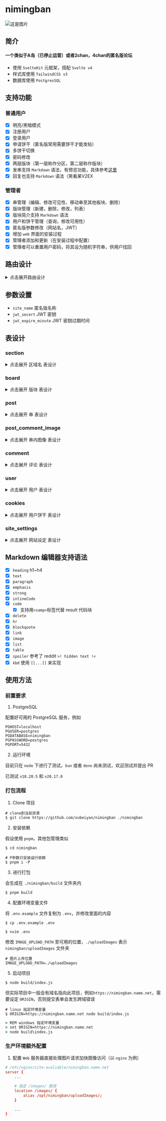 # nimingban

![这是图片](/images/screenshot.png '界面')

## 简介

#### 一个类似于A岛（已停止运营）或者2chan，4chan的匿名版论坛

- 使用 `SvelteKit` 元框架，搭配 `Svelte v4`
- 样式库使用 `TailwindCSS v3`
- 数据库使用 `PostgresSQL`

## 支持功能

### 普通用户

- [x] 明亮/黑暗模式
- [x] 注册用户
- [x] 登录用户
- [x] 申请饼干（匿名版常用需要饼干才能发帖）
- [x] 多饼干切换
- [x] 密码修改
- [x] 两层版块（第一层称作分区，第二层称作版块）
- [x] 发串支持 `Markdown` 语法，有预览功能，具体参考[这里](#markdown-编辑器支持语法)
- [x] 回复也支持 `Markdown` 语法（笑看某V2EX

### 管理者

- [x] 串管理（编辑、修改可见性、移动串至其他板块、删除）
- [x] 版块管理（新建，删除，修改，列表）
- [x] 版块简介支持 `Markdown` 语法
- [x] 用户和饼干管理（查询，修改可用性）
- [x] 匿名版参数修改（网站名，JWT）
- [x] 增加 `web` 界面的安装过程
- [x] 管理者添加和更新（在安装过程中配置）
- [x] 管理者可以重置用户密码，将其设为随机字符串，供用户找回

## 路由设计

<details>
<summary>点击展开路由设计</summary>

| 功能                             | 路径（和请求方法）                      | 携带参数 |
| -------------------------------- | --------------------------------------- | -------- |
| 主页                             | GET /                                   |          |
| 某个版                           | GET /board/{board_url}                  |          |
| （管理）编辑某串或评论           | POST /board/editPostOrComment/{post_id} |          |
| 获取某个版的串                   | GET /board/getPosts/{board_url}         |          |
| 发送串                           | POST /board/sendPost/{board_url}        |          |
| 发送回复串                       | POST /board/sendComment/{post_id}       |          |
| 获取某串回复                     | GET /comment/{post_id}                  |          |
| 获取某串最新回复                 | GET /comment/latest/{post_id}           |          |
| 获取单独某条回复                 | GET /comment/single/{comment_id}        |          |
| 查看某串                         | GET /post/{post_id}                     |          |
| 登录                             | POST /login                             |          |
| （管理）添加版块                 | POST /manage/addBoard                   |          |
| （管理）添加分区                 | POST /manage/addSection                 |          |
| （管理）编辑串状态               | POST /manage/editPostStatus/{id}        |          |
| （管理）获取版块列表             | GET /manage/getBoardList/{id}           |          |
| （管理）获取分区列表             | GET /manage/getSectionList              |          |
| （管理）获取网站设置             | GET /manage/getSettingList              |          |
| （管理）移动串                   | POST /manage/movePost                   |          |
| （管理）获取完整版块列表         | GET /manage/movePost/getFullBoardList   |          |
| （管理）删除版块                 | GET /manage/removeBoard/{id}            |          |
| （管理）删除评论                 | GET /manage/removeComment/{id}          |          |
| （管理）删除串                   | GET /manage/removePost/{id}             |          |
| （管理）删除分区                 | GET /manage/removeSection/{id}          |          |
| （管理）将用户变更为重置密码状态 | POST /manage/resetPassword              |          |
| （管理）搜索用户或饼干           | POST /manage/searchCookies              |          |
| （管理）搜索用户详细信息         | POST /manage/searchUser                 |          |
| （管理）切换用户或饼干状态       | POST /manage/toggleUserStatus           |          |
| （管理）更新版块                 | POST /manage/updateBoard                |          |
| （管理）更新分区                 | POST /manage/updateSection              |          |
| （管理）更新网站设置             | POST /manage/updateSetting              |          |
| 注册                             | POST /register                          |          |
| 获取饼干                         | GET /user/getNewCookies                 |          |
| 刷新JWT                          | POST /user/refreshJWT                   |          |
| 修改密码                         | POST /user/updatePassword               |          |
| 重置密码                         | POST /user/resetPassword                |          |

</details>

## 参数设置

- `site_name` 匿名版名称
- `jwt_secert` JWT 密钥
- `jwt_expire_minute` JWT 密钥过期时间

## 表设计

### section

<details>
<summary>点击展开 区域名 表设计</summary>

| 列名         | 数据类型   | 备注 |
| ------------ | ---------- | ---- |
| id           | uuid       |      |
| section_name | vchar(256) |      |
| order        | integer    |      |

</details>

### board

<details>
<summary>点击展开 版块 表设计</summary>

| 列名               | 数据类型   | 备注                              |
| ------------------ | ---------- | --------------------------------- |
| id                 | uuid       |                                   |
| parent_section_id  | uuid       |                                   |
| min_post_second    | integer    | default 10                        |
| min_post_timestamp | timestamp  |                                   |
| access_type        | vchar(16)  | 可选值 `all` `view_only` `hidden` |
| name               | vchar(256) |                                   |
| url_name           | vchar(256) |                                   |
| intro              | text       |                                   |
| order              | integer    |                                   |

</details>

### post

<details>
<summary>点击展开 串 表设计</summary>

| 列名              | 数据类型   | 备注                                   |
| ----------------- | ---------- | -------------------------------------- |
| id                | uuid       |                                        |
| status            | vchar(16)  | 可选值 `repliable` `readonly` `hidden` |
| belong_board_id   | uuid       |                                        |
| poster_name       | vchar(256) |                                        |
| poster_email      | vchar(256) |                                        |
| title             | vchar(256) |                                        |
| content           | text       |                                        |
| poster_cookies_id | uuid       |                                        |
| post_timestamp    | timestamp  |                                        |
| edit_timestamp    | timestamp  |                                        |

</details>

### post_comment_image

<details>
<summary>点击展开 串内图像 表设计</summary>

| 列名       | 数据类型  | 备注                                   |
| ---------- | --------- | -------------------------------------- |
| id         | uuid      |                                        |
| image_type | vchar(16) | 可用值 `png` `jpg` `gif` `webp` `avif` |
| exist_type | vchar(16) | 可用值 `exist` `hidden` `remove`       |
| post_id    | uuid      |                                        |

</details>

### comment

<details>
<summary>点击展开 评论 表设计</summary>

| 列名           | 数据类型   | 备注 |
| -------------- | ---------- | ---- |
| id             | uuid       |      |
| belong_post_id | uuid       |      |
| poster_name    | vchar(256) |      |
| poster_email   | vchar(256) |      |
| title          | vchar(256) |      |
| content        | text       |      |
| post_timestamp | timestamp  |      |
| edit_timestamp | timestamp  |      |

</details>

### user

<details>
<summary>点击展开 用户 表设计</summary>

| 列名             | 数据类型   | 备注                                         |
| ---------------- | ---------- | -------------------------------------------- |
| id               | uuid       |                                              |
| status           | vchar(16)  | 可用值 `enable` `disable`                    |
| username         | vchar(256) |                                              |
| password_hash    | vchar(128) |                                              |
| password_salt    | vchar(128) |                                              |
| type             | vchar(16)  | 可用值 `admin` `user`                        |
| create_timestamp | timestamp  |                                              |
| reset_password   | vchar(128) | 有值则处于密码重置状态，且此值为重置后的代码 |

</details>

### cookies

<details>
<summary>点击展开 用户饼干 表设计</summary>

| 列名             | 数据类型  | 备注                      |
| ---------------- | --------- | ------------------------- |
| id               | uuid      |                           |
| belong_user_id   | uuid      |                           |
| create_timestamp | timestamp |                           |
| expire_timestamp | timestamp |                           |
| content          | vchar(32) |                           |
| status           | vchar(16) | 可用值 `enable` `disable` |

</details>

### site_settings

<details>
<summary>点击展开 网站设定 表设计</summary>

| 列名        | 数据类型   | 备注 |
| ----------- | ---------- | ---- |
| name        | vchar(64)  |      |
| data_type   | vchar(64)  |      |
| value       | vchar(128) |      |
| description | vchar(256) |      |

| 支持的值     | 说明                | 数据类型 | 默认值              |
| ------------ | ------------------- | -------- | ------------------- |
| site_name    | 站点名称            | "string" | "匿名版"            |
| cookie_limit | 饼干限制            | "number" | "5"                 |
| jwt_secret   | JSON Web Token 密钥 | "string" | "nimingban20241011" |

</details>

## Markdown 编辑器支持语法

- [x] `heading` h1~h4
- [x] `text`
- [x] `paragraph`
- [x] `emphasis`
- [x] `strong`
- [x] `inlineCode`
- [x] `code`
  - [x] 支持用`<samp>`标签代替 result 代码块
- [x] `delete`
- [x] `hr`
- [x] `blockquote`
- [x] `link`
- [x] `image`
- [x] `list`
- [x] `table`
- [x] `spoiler` 参考了 reddit `>! hidden text !<`
- [x] `kbd` 使用 `[[...]]` 来实现

## 使用方法

### 前置要求

1. PostgreSQL

配置好可用的 PostgreSQL 服务，例如

```
PGHOST=localhost
PGUSER=postgres
PGDATABASE=nimingban
PGPASSWORD=postgres
PGPORT=5432
```

2. 运行环境

目前只在 `node` 下进行了测试，`bun` 或者 `deno` 尚未测试，欢迎测试并提出 PR

已测试 `v18.20.5` 和 `v20.17.0`

### 打包流程

1. Clone 项目

```shell
# clone到当前目录
$ git clone https://github.com/xubeiyan/nimingban ./nimingban
```

2. 安装依赖

假设使用 `pnpm`，其他包管理类似

```shell
$ cd nimingban

# P参数只安装运行依赖
$ pnpm i -P
```

3. 进行打包

会生成在 `./nimingban/build` 文件夹内

```shell
$ pnpm build
```

4. 配置环境变量文件

将 `.env.example` 文件复制为 `.env`，并修改里面的内容

```shell
$ cp .env.example .env

$ nvim .env
```

修改 `IMAGE_UPLOAD_PATH` 至可用的位置，`./uploadImages` 表示`nimingban/uploadImages` 文件夹

```
# 图片上传位置
IMAGE_UPLOAD_PATH=./uploadImages
```

5. 启动项目

```shell
$ node build/index.js
```

但实际项目中一般会有域名指向此项目，例如`https://nimingban.name.net`，需要设定 `ORIGIN`，否则提交表单会发生跨域错误

```shell
# linux 指定环境变量
$ ORIGIN=https://nimingban.name.net node build/index.js
```

```bat
> REM windows 指定环境变量
> set ORIGIN=https://nimingban.name.net
> node build\index.js
```

### 生产环境额外配置

1. 配置 `Web` 服务器直接处理图片请求加快图像访问（以 `nginx` 为例）

```conf
# /etc/nginx/site-avaliable/nimingban.name.net
server {
    ...

    # 指定 /images/ 路径
    location /images/ {
        alias /opt/nimingban/uploadImages/;
    }

    ...
}

```
